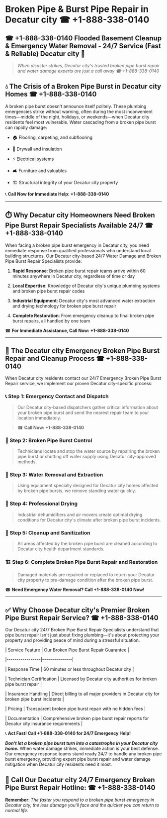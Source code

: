 # Broken Pipe & Burst Pipe Repair in Decatur city ☎ +1-888-338-0140  
## ☎ +1-888-338-0140 Flooded Basement Cleanup & Emergency Water Removal - 24/7 Service (Fast & Reliable) Decatur city 🚨  

> *When disaster strikes, Decatur city's trusted broken pipe burst repair and water damage experts are just a call away ☎ +1-888-338-0140*  

## 💧 The Crisis of a Broken Pipe Burst in Decatur city Homes ☎ +1-888-338-0140  

A broken pipe burst doesn't announce itself politely. These plumbing emergencies strike without warning, often during the most inconvenient times—middle of the night, holidays, or weekends—when Decatur city residents feel most vulnerable. Water cascading from a broken pipe burst can rapidly damage:  

* 🏠 Flooring, carpeting, and subflooring  
* 🧱 Drywall and insulation  
* ⚡ Electrical systems  
* 🛋️ Furniture and valuables  
* 🏗️ Structural integrity of your Decatur city property  

📞 **Call Now for Immediate Help: +1-888-338-0140**  

---  

## ⏱️ Why Decatur city Homeowners Need Broken Pipe Burst Repair Specialists Available 24/7 ☎ +1-888-338-0140  

When facing a broken pipe burst emergency in Decatur city, you need immediate response from qualified professionals who understand local building structures. Our Decatur city-based 24/7 Water Damage and Broken Pipe Burst Repair Specialists provide:  

1. **Rapid Response**: Broken pipe burst repair teams arrive within 60 minutes anywhere in Decatur city, regardless of time or day  
2. **Local Expertise**: Knowledge of Decatur city's unique plumbing systems and broken pipe burst repair codes  
3. **Industrial Equipment**: Decatur city's most advanced water extraction and drying technology for broken pipe burst repair  
4. **Complete Restoration**: From emergency cleanup to final broken pipe burst repairs, all handled by one team  

☎ **For Immediate Assistance, Call Now: +1-888-338-0140**  

---  

## 🔧 The Decatur city Emergency Broken Pipe Burst Repair and Cleanup Process ☎ +1-888-338-0140  

When Decatur city residents contact our 24/7 Emergency Broken Pipe Burst Repair service, we implement our proven Decatur city-specific process:  

### 📞 Step 1: Emergency Contact and Dispatch  
> Our Decatur city-based dispatchers gather critical information about your broken pipe burst and send the nearest repair team to your location immediately.  
> ☎ **Call Now: +1-888-338-0140**  

### 🚿 Step 2: Broken Pipe Burst Control  
> Technicians locate and stop the water source by repairing the broken pipe burst or shutting off water supply using Decatur city-approved methods.  

### 🌊 Step 3: Water Removal and Extraction  
> Using equipment specially designed for Decatur city homes affected by broken pipe bursts, we remove standing water quickly.  

### 💨 Step 4: Professional Drying  
> Industrial dehumidifiers and air movers create optimal drying conditions for Decatur city's climate after broken pipe burst incidents.  

### 🧼 Step 5: Cleanup and Sanitization  
> All areas affected by the broken pipe burst are cleaned according to Decatur city health department standards.  

### 🏗️ Step 6: Complete Broken Pipe Burst Repair and Restoration  
> Damaged materials are repaired or replaced to return your Decatur city property to pre-damage condition after the broken pipe burst.  

☎ **Need Emergency Water Removal? Call +1-888-338-0140 Now!**  

---  

## ✅ Why Choose Decatur city's Premier Broken Pipe Burst Repair Service? ☎ +1-888-338-0140  

Our Decatur city 24/7 Broken Pipe Burst Repair Specialists understand that pipe burst repair isn't just about fixing plumbing—it's about protecting your property and providing peace of mind during a stressful situation.  

| Service Feature | Our Broken Pipe Burst Repair Guarantee |  
|-----------------|---------------|  
| Response Time | 60 minutes or less throughout Decatur city |  
| Technician Certification | Licensed by Decatur city authorities for broken pipe burst repair |  
| Insurance Handling | Direct billing to all major providers in Decatur city for broken pipe burst incidents |  
| Pricing | Transparent broken pipe burst repair with no hidden fees |  
| Documentation | Comprehensive broken pipe burst repair reports for Decatur city insurance requirements |  

📞 **Act Fast! Call +1-888-338-0140 for 24/7 Emergency Help!**  

***Don't let a broken pipe burst turn into a catastrophe in your Decatur city home.*** When water damage strikes, immediate action is your best defense. Our emergency response teams stand ready 24/7 to handle any broken pipe burst emergency, providing expert pipe burst repair and water damage mitigation when Decatur city residents need it most.  

## 📱 Call Our Decatur city 24/7 Emergency Broken Pipe Burst Repair Hotline: ☎ +1-888-338-0140  

**Remember**: *The faster you respond to a broken pipe burst emergency in Decatur city, the less damage you'll face and the quicker you can return to normal life.*